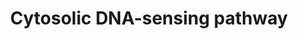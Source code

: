 ---
annotations:
- type: Disease Ontology
  value: viral infectious disease
- type: Pathway Ontology
  value: pattern recognition receptor mediated signaling pathway
- type: Pathway Ontology
  value: signaling pathway
- type: Disease Ontology
  value: bacterial infectious disease
authors:
- Khanspers
- Egonw
description: As part of the innate immune system, specific cytosolic pattern recognition
  receptors recognize DNA from invading viruses and bacteria. These receptors have
  specificity for certain pathogens.  The three receptors that recognize double-stranded
  cytosolic DNA are CGAS (GMP-AMP Synthase), ZBP1 (DAI) and AIM. CGAS signals via
  STING (TREM173) and eventually results in expression of type I interferons. ZBP1
  activates NFkb and IRF transcription factors which results in expression of interferons
  and cytokines/chemokines. Activation of AIM leads to the formation of the inflammasome
  complex, which activates caspase-1 and triggers a form of apoptosis known as pyroptosis.   In
  addition to sensors that directly detect DNA, another mechanism exists where the
  foreign DNA is first translated into RNA by host polymerase. The RNA is then recognized
  by the RNA sensor RIG-I, which leads to NFkb and IRF activation.
last-edited: 2019-07-15
organisms:
- Homo sapiens
redirect_from:
- /index.php/Pathway:WP4655
- /instance/WP4655
schema-jsonld:
- '@context': https://schema.org/
  '@id': https://wikipathways.github.io/pathways/WP4655.html
  '@type': Dataset
  creator:
    '@type': Organization
    name: WikiPathways
  description: As part of the innate immune system, specific cytosolic pattern recognition
    receptors recognize DNA from invading viruses and bacteria. These receptors have
    specificity for certain pathogens.  The three receptors that recognize double-stranded
    cytosolic DNA are CGAS (GMP-AMP Synthase), ZBP1 (DAI) and AIM. CGAS signals via
    STING (TREM173) and eventually results in expression of type I interferons. ZBP1
    activates NFkb and IRF transcription factors which results in expression of interferons
    and cytokines/chemokines. Activation of AIM leads to the formation of the inflammasome
    complex, which activates caspase-1 and triggers a form of apoptosis known as pyroptosis.   In
    addition to sensors that directly detect DNA, another mechanism exists where the
    foreign DNA is first translated into RNA by host polymerase. The RNA is then recognized
    by the RNA sensor RIG-I, which leads to NFkb and IRF activation.
  keywords:
  - TREX1
  - POLR3G
  - ZBP1
  - POLR2L
  - POLR3E
  - POLR3A
  - CXCL10
  - POLR2H
  - RIPK3
  - dsDNA
  - CCL4
  - MAVS
  - CASP8
  - IRF3
  - POLR3GL
  - cGAMP
  - POLR1D
  - CASP1
  - CCL4L2
  - 'Ubiquitin-mediated '
  - IFNA2
  - IFNA14
  - CASP10
  - IKBKB
  - IRF7
  - TMEM173
  - Pyroptosis
  - IFNB1
  - IL6
  - AIM2
  - IFNA17
  - IFNA5
  - IL33
  - POLR2E
  - POLR3F
  - IFNA7
  - POLR3B
  - CCL5
  - IFNA13
  - POLR3D
  - IL18
  - RELA
  - RIPK1
  - IFNA1
  - ISG15
  - DDX58
  - IFNA10
  - ATG12
  - POLR2F
  - PYCARD
  - IKBKE
  - CYLD
  - POLR3H
  - IL1B
  - NFKBIA
  - POLR3K
  - NFKB1
  - IFNA8
  - IFNA6
  - POLR2K
  - CGAS
  - IKBKG
  - RNF125
  - proteolysis
  - CHUK
  - POLR3C
  - POLR1C
  - TRADD
  - FADD
  - TBK1
  - 5'-ppp-dsRNA
  - IFNA16
  - IFNA4
  - ATG5
  - ADAR
  - NFKBIB
  - NLRX1
  - TRIM25
  - IFNA21
  license: CC0
  name: Cytosolic DNA-sensing pathway
seo: CreativeWork
title: Cytosolic DNA-sensing pathway
wpid: WP4655
---